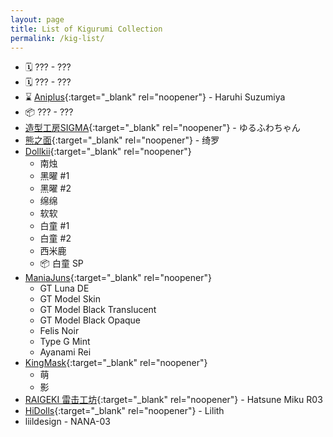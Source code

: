 ```yaml
---
layout: page
title: List of Kigurumi Collection
permalink: /kig-list/
---
```


- 🗓️ ??? - <span class="hidden-text">???<span>
- 🗓️ ??? - <span class="hidden-text">???<span>
- ⌛️ [Aniplus](https://twitter.com/KFY_Aniplus){:target="_blank" rel="noopener"} - <span class="hidden-text">Haruhi Suzumiya<span>
- 📦 ??? - <span class="hidden-text">???<span>
- [造型工房SIGMA](https://www.buildupstudiosigma.com){:target="_blank" rel="noopener"} - ゆるふわちゃん
- [熊之面](https://weibo.com/u/6450364112){:target="_blank" rel="noopener"} - 绮罗
- [Dollkii](https://weibo.com/u/6727163726){:target="_blank" rel="noopener"}
	- 南烛
	- 黑曜 #1
	- 黑曜 #2
	- 绵绵
	- 软软
	- 白童 #1
	- 白童 #2
	- 西米鹿
	- 📦 <span class="hidden-text">白童 SP<span>
- [ManiaJuns](https://twitter.com/maniajuns){:target="_blank" rel="noopener"}
	- GT Luna DE
	- GT Model Skin
	- GT Model Black Translucent
	- GT Model Black Opaque
	- Felis Noir
	- Type G Mint
	- Ayanami Rei
- [KingMask](https://twitter.com/KingMask_studio){:target="_blank" rel="noopener"}
	- 萌
	- 影
- [RAIGEKI 雷击工坊](https://weibo.com/n/RAIGEKI-偽){:target="_blank" rel="noopener"} - Hatsune Miku R03
- [HiDolls](https://twitter.com/HiDolls_mm){:target="_blank" rel="noopener"} - Lilith
- liildesign - NANA-03